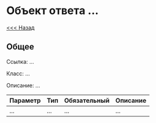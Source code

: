 # Объект ответа ...

[<<< Назад](./../)

## Общее

Ссылка: ...

Класс: ...

Описание:
...

| Параметр | Тип | Обязательный | Описание |
|----------|-----|--------------|----------|
| ...      | ... | ...          | ...      | 

